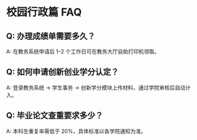 # 校园行政篇 FAQ

## Q: 办理成绩单需要多久？
A: 在教务系统申请后 1–2 个工作日可在教务大厅自助打印机领取。

## Q: 如何申请创新创业学分认定？
A: 登录教务系统 → 学生事务 → 创新学分模块上传材料，通过学院审核后自动计入。

## Q: 毕业论文查重要求多少？
A: 本科生重复率需低于 20%，具体标准以各学院通知为准。 